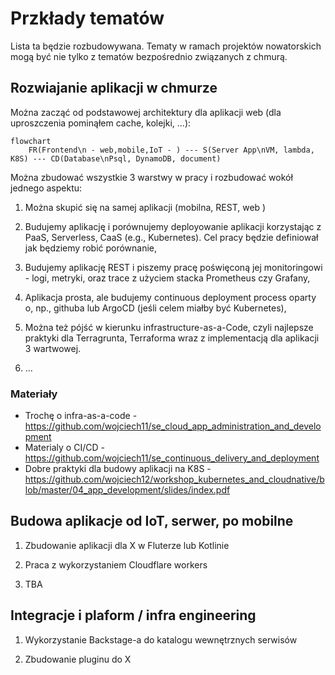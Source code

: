 # Przkłady tematów

Lista ta będzie rozbudowywana. Tematy w ramach projektów nowatorskich mogą być nie tylko z tematów bezpośrednio związanych z chmurą.

## Rozwiajanie aplikacji w chmurze

Można zacząć od podstawowej architektury dla aplikacji web (dla uproszczenia pominąłem cache, kolejki, ...):

```mermaid
flowchart
    FR(Frontend\n - web,mobile,IoT - ) --- S(Server App\nVM, lambda, K8S) --- CD(Database\nPsql, DynamoDB, document)
```

Można zbudować wszystkie 3 warstwy w pracy i rozbudować wokół jednego aspektu:

1. Można skupić się na samej aplikacji (mobilna, REST, web )

2. Budujemy aplikację i porównujemy deployowanie aplikacji korzystając z PaaS, Serverless, CaaS (e.g., Kubernetes). Cel pracy będzie definiował jak będziemy robić porównanie,

3. Budujemy aplikację REST i piszemy pracę poświęconą jej monitoringowi - logi, metryki, oraz trace z użyciem stacka Prometheus czy Grafany,

4. Aplikacja prosta, ale budujemy continuous deployment process oparty o, np., githuba lub ArgoCD (jeśli celem miałby być Kubernetes),

5. Można też pójść w kierunku infrastructure-as-a-Code, czyli najlepsze praktyki dla Terragrunta, Terraforma wraz z implementacją dla aplikacji 3 wartwowej.

6. ...

### Materiały

- Trochę o infra-as-a-code - https://github.com/wojciech11/se_cloud_app_administration_and_development
- Materialy o CI/CD - https://github.com/wojciech11/se_continuous_delivery_and_deployment
- Dobre praktyki dla budowy aplikacji na K8S - https://github.com/wojciech12/workshop_kubernetes_and_cloudnative/blob/master/04_app_development/slides/index.pdf

## Budowa aplikacje od IoT, serwer, po mobilne

1. Zbudowanie aplikacji dla X w Fluterze lub Kotlinie

2. Praca z wykorzystaniem Cloudflare workers

3. TBA

## Integracje i plaform / infra engineering

1. Wykorzystanie Backstage-a do katalogu wewnętrznych serwisów

2. Zbudowanie pluginu do X
